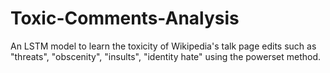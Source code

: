 # Toxic-Comments-Analysis
An LSTM model to learn the toxicity of Wikipedia's talk page edits such as "threats", "obscenity", "insults", "identity hate" using the powerset method.
